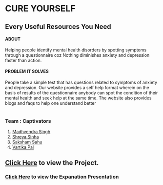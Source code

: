 # CURE YOURSELF
## Every Useful Resources You Need




#### ABOUT
Helping people identify mental health disorders by spotting symptoms through a questionnaire coz Nothing diminishes anxiety and depression faster than action.

#### 


#### PROBLEM IT SOLVES
People take a simple test that has questions related to symptoms of anxiety and depression. Our website provides a self help format wherein on the basis of results of the questionnaire anybody can spot the condition of their mental health and seek help at the same time. The website also provides blogs and faqs to help one understand better
<br>
<br>


### Team : <strong>Captivators</strong>

1. [Madhvendra Singh](https://github.com/rajsingh018)<br>
2. [Shreya Sinha](https://github.com/ShreyaSinha2610)<br>
3. [Saksham Sahu](https://github.com/Sakshamsahu06)<br>
4. [Vartika Pal](https://github.com/vartikapal)<br>

## [Click Here](https://rajsingh018.github.io/CURE-YOURSELF/) to view the Project.

### [Click Here](https://) to view the Expanation Presentation
